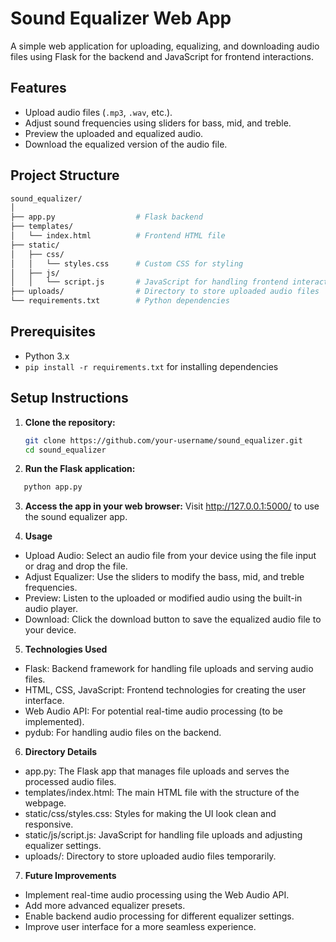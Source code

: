 # Sound Equalizer Web App

A simple web application for uploading, equalizing, and downloading audio files using Flask for the backend and JavaScript for frontend interactions.

## **Features**
- Upload audio files (`.mp3`, `.wav`, etc.).
- Adjust sound frequencies using sliders for bass, mid, and treble.
- Preview the uploaded and equalized audio.
- Download the equalized version of the audio file.

## **Project Structure**
```graphql
sound_equalizer/
│
├── app.py                  # Flask backend
├── templates/
│   └── index.html          # Frontend HTML file
├── static/
│   ├── css/
│   │   └── styles.css      # Custom CSS for styling
│   ├── js/
│   │   └── script.js       # JavaScript for handling frontend interactions
├── uploads/                # Directory to store uploaded audio files
└── requirements.txt        # Python dependencies
```

## **Prerequisites**
- Python 3.x
- `pip install -r requirements.txt` for installing dependencies

## **Setup Instructions**

1. **Clone the repository:**
   ```bash
   git clone https://github.com/your-username/sound_equalizer.git
   cd sound_equalizer

2. **Run the Flask application:**

```bash
   python app.py
```
3. **Access the app in your web browser:**
    Visit http://127.0.0.1:5000/ to use the sound equalizer app.

4. **Usage**
- Upload Audio: Select an audio file from your device using the file input or drag and drop the file.
- Adjust Equalizer: Use the sliders to modify the bass, mid, and treble frequencies.
- Preview: Listen to the uploaded or modified audio using the built-in audio player.
- Download: Click the download button to save the equalized audio file to your device.
5. **Technologies Used**
- Flask: Backend framework for handling file uploads and serving audio files.
- HTML, CSS, JavaScript: Frontend technologies for creating the user interface.
- Web Audio API: For potential real-time audio processing (to be implemented).
- pydub: For handling audio files on the backend.
6. **Directory Details**
- app.py: The Flask app that manages file uploads and serves the processed audio files.
- templates/index.html: The main HTML file with the structure of the webpage.
- static/css/styles.css: Styles for making the UI look clean and responsive.
- static/js/script.js: JavaScript for handling file uploads and adjusting equalizer settings.
- uploads/: Directory to store uploaded audio files temporarily.
7. **Future Improvements**
- Implement real-time audio processing using the Web Audio API.
- Add more advanced equalizer presets.
- Enable backend audio processing for different equalizer settings.
- Improve user interface for a more seamless experience.
